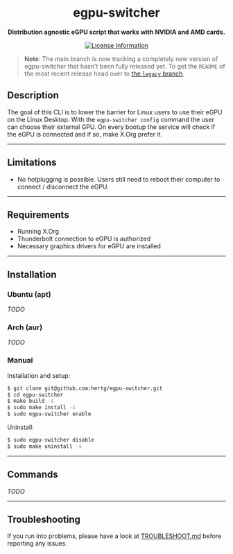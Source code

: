 <div align="center">
  <h1><strong>egpu-switcher</strong></h1>
  <p>
		<strong>Distribution agnostic eGPU script that works with NVIDIA and AMD cards.</strong>
  </p>
  <p>
    <!--<a href="https://goreportcard.com/report/github.com/hertg/egpu-switcher">
      <img alt="Go Report Card" src="https://goreportcard.com/badge/github.com/hertg/egpu-switcher" />
    </a>-->
    <a href="#">
			<img alt="License Information" src="https://img.shields.io/github/license/hertg/egpu-switcher">
    </a>
  </p>
</div>

> **Note**: The main branch is now tracking a completely new version of egpu-switcher
> that hasn't been fully released yet. To get the `README` of the most recent release
> head over to [the `legacy` branch](https://github.com/hertg/egpu-switcher/tree/legacy).

## Description
The goal of this CLI is to lower the barrier for Linux users to use their eGPU on the Linux Desktop.
With the `egpu-switcher config` command the user can choose their external GPU. On every bootup the service will check if the eGPU is connected and if so, make X.Org prefer it.

---

## Limitations
- No hotplugging is possible. Users still need to reboot their computer to connect / disconnect the eGPU.

---

## Requirements
- Running X.Org
- Thunderbolt connection to eGPU is authorized
- Necessary graphics drivers for eGPU are installed

---

## Installation

### Ubuntu (apt)
*TODO*

### Arch (aur)
*TODO*

### Manual
Installation and setup:
```bash
$ git clone git@github.com:hertg/egpu-switcher.git
$ cd egpu-switcher
$ make build -s
$ sudo make install -s
$ sudo egpu-switcher enable
```

Uninstall:
```bash
$ sudo egpu-switcher disable
$ sudo make uninstall -s
```

---

## Commands
*TODO*

---

## Troubleshooting
If you run into problems, please have a look at [TROUBLESHOOT.md](https://github.com/hertg/egpu-switcher/blob/master/TROUBLESHOOT.md) before reporting any issues.
